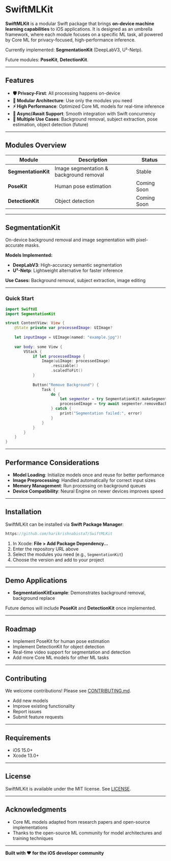 # SwiftMLKit

**SwiftMLKit** is a modular Swift package that brings **on-device machine learning capabilities** to iOS applications. It is designed as an umbrella framework, where each module focuses on a specific ML task, all powered by Core ML for privacy-focused, high-performance inference.

Currently implemented: **SegmentationKit** (DeepLabV3, U²-Netp).

Future modules: **PoseKit**, **DetectionKit**.

---

## Features

- **🛡️ Privacy-First**: All processing happens on-device  
- **📱 Modular Architecture**: Use only the modules you need  
- **⚡ High Performance**: Optimized Core ML models for real-time inference  
- **🔄 Async/Await Support**: Smooth integration with Swift concurrency  
- **🎯 Multiple Use Cases**: Background removal, subject extraction, pose estimation, object detection (future)

---

## Modules Overview

| Module             | Description                                 | Status            |
|-------------------|---------------------------------------------|-----------------|
| **SegmentationKit** | Image segmentation & background removal     | Stable           |
| **PoseKit**         | Human pose estimation                        | Coming Soon      |
| **DetectionKit**    | Object detection                             | Coming Soon      |

---

## SegmentationKit

On-device background removal and image segmentation with pixel-accurate masks.

**Models Implemented:**
- **DeepLabV3**: High-accuracy semantic segmentation  
- **U²-Netp**: Lightweight alternative for faster inference

**Use Cases:** Background removal, subject extraction, image editing

---

### Quick Start

```swift
import SwiftUI
import SegmentationKit

struct ContentView: View {
    @State private var processedImage: UIImage?
    
    let inputImage = UIImage(named: "example.jpg")!
    
    var body: some View {
        VStack {
            if let processedImage {
                Image(uiImage: processedImage)
                    .resizable()
                    .scaledToFit()
            }
            
            Button("Remove Background") {
                Task {
                    do {
                        let segmenter = try SegmentationKit.makeSegmenter(model: .deepLabV3)
                        processedImage = try await segmenter.removeBackground(from: inputImage)
                    } catch {
                        print("Segmentation failed:", error)
                    }
                }
            }
        }
    }
}
```

---

## Performance Considerations

- **Model Loading**: Initialize models once and reuse for better performance  
- **Image Preprocessing**: Handled automatically for correct input sizes  
- **Memory Management**: Run processing on background queues  
- **Device Compatibility**: Neural Engine on newer devices improves speed

---

## Installation

SwiftMLKit can be installed via **Swift Package Manager**:

```swift
https://github.com/harikrishnabista7/SwiftMLKit
```

1. In Xcode: **File > Add Package Dependency…**  
2. Enter the repository URL above  
3. Select the modules you need (e.g., `SegmentationKit`)  
4. Choose the version and add to your project

---

## Demo Applications

- **SegmentationKitExample**: Demonstrates background removal, background replace

Future demos will include **PoseKit** and **DetectionKit** once implemented.

---

## Roadmap

- Implement PoseKit for human pose estimation  
- Implement DetectionKit for object detection  
- Real-time video support for segmentation and detection  
- Add more Core ML models for other ML tasks

---

## Contributing

We welcome contributions! Please see [CONTRIBUTING.md](CONTRIBUTING.md).  
- Add new models  
- Improve existing functionality  
- Report issues  
- Submit feature requests

---

## Requirements

- iOS 15.0+  
- Xcode 13.0+

---

## License

SwiftMLKit is available under the MIT license. See [LICENSE](LICENSE).

---

## Acknowledgments

- Core ML models adapted from research papers and open-source implementations  
- Thanks to the open-source ML community for model architectures and training techniques

---

**Built with ❤️ for the iOS developer community**


